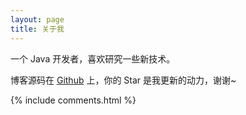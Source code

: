 ```yaml
---
layout: page
title: 关于我 
---
```


一个 Java 开发者，喜欢研究一些新技术。 

博客源码在 <a target="_blank" href='https://github.com/zareca/zareca.github.io/'>Github</a> 上，你的 Star 是我更新的动力，谢谢~

{% include comments.html %}



